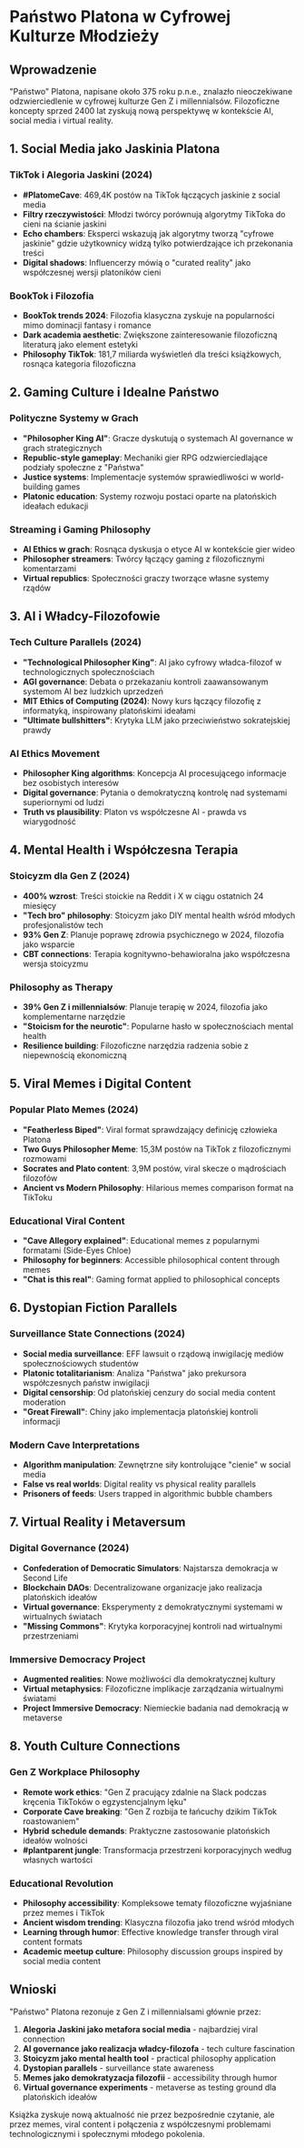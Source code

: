# Państwo Platona w Cyfrowej Kulturze Młodzieży

## Wprowadzenie
"Państwo" Platona, napisane około 375 roku p.n.e., znalazło nieoczekiwane odzwierciedlenie w cyfrowej kulturze Gen Z i millennialsów. Filozoficzne koncepty sprzed 2400 lat zyskują nową perspektywę w kontekście AI, social media i virtual reality.

## 1. Social Media jako Jaskinia Platona

### TikTok i Alegoria Jaskini (2024)
- **#PlatomeCave**: 469,4K postów na TikTok łączących jaskinie z social media
- **Filtry rzeczywistości**: Młodzi twórcy porównują algorytmy TikToka do cieni na ścianie jaskini
- **Echo chambers**: Eksperci wskazują jak algorytmy tworzą "cyfrowe jaskinie" gdzie użytkownicy widzą tylko potwierdzające ich przekonania treści
- **Digital shadows**: Influencerzy mówią o "curated reality" jako współczesnej wersji platoników cieni

### BookTok i Filozofia
- **BookTok trends 2024**: Filozofia klasyczna zyskuje na popularności mimo dominacji fantasy i romance
- **Dark academia aesthetic**: Zwiększone zainteresowanie filozoficzną literaturą jako element estetyki
- **Philosophy TikTok**: 181,7 miliarda wyświetleń dla treści książkowych, rosnąca kategoria filozoficzna

## 2. Gaming Culture i Idealne Państwo

### Polityczne Systemy w Grach
- **"Philosopher King AI"**: Gracze dyskutują o systemach AI governance w grach strategicznych
- **Republic-style gameplay**: Mechaniki gier RPG odzwierciedlające podziały społeczne z "Państwa"
- **Justice systems**: Implementacje systemów sprawiedliwości w world-building games
- **Platonic education**: Systemy rozwoju postaci oparte na platońskich ideałach edukacji

### Streaming i Gaming Philosophy
- **AI Ethics w grach**: Rosnąca dyskusja o etyce AI w kontekście gier wideo
- **Philosopher streamers**: Twórcy łączący gaming z filozoficznymi komentarzami
- **Virtual republics**: Społeczności graczy tworzące własne systemy rządów

## 3. AI i Władcy-Filozofowie

### Tech Culture Parallels (2024)
- **"Technological Philosopher King"**: AI jako cyfrowy władca-filozof w technologicznych społecznościach
- **AGI governance**: Debata o przekazaniu kontroli zaawansowanym systemom AI bez ludzkich uprzedzeń
- **MIT Ethics of Computing (2024)**: Nowy kurs łączący filozofię z informatyką, inspirowany platońskimi ideałami
- **"Ultimate bullshitters"**: Krytyka LLM jako przeciwieństwo sokratejskiej prawdy

### AI Ethics Movement
- **Philosopher King algorithms**: Koncepcja AI procesującego informacje bez osobistych interesów
- **Digital governance**: Pytania o demokratyczną kontrolę nad systemami superiornymi od ludzi
- **Truth vs plausibility**: Platon vs współczesne AI - prawda vs wiarygodność

## 4. Mental Health i Współczesna Terapia

### Stoicyzm dla Gen Z (2024)
- **400% wzrost**: Treści stoickie na Reddit i X w ciągu ostatnich 24 miesięcy
- **"Tech bro" philosophy**: Stoicyzm jako DIY mental health wśród młodych profesjonalistów tech
- **93% Gen Z**: Planuje poprawę zdrowia psychicznego w 2024, filozofia jako wsparcie
- **CBT connections**: Terapia kognitywno-behawioralna jako współczesna wersja stoicyzmu

### Philosophy as Therapy
- **39% Gen Z i millennialsów**: Planuje terapię w 2024, filozofia jako komplementarne narzędzie
- **"Stoicism for the neurotic"**: Popularne hasło w społecznościach mental health
- **Resilience building**: Filozoficzne narzędzia radzenia sobie z niepewnością ekonomiczną

## 5. Viral Memes i Digital Content

### Popular Plato Memes (2024)
- **"Featherless Biped"**: Viral format sprawdzający definicję człowieka Platona
- **Two Guys Philosopher Meme**: 15,3M postów na TikTok z filozoficznymi rozmowami
- **Socrates and Plato content**: 3,9M postów, viral skecze o mądrościach filozofów
- **Ancient vs Modern Philosophy**: Hilarious memes comparison format na TikToku

### Educational Viral Content
- **"Cave Allegory explained"**: Educational memes z popularnymi formatami (Side-Eyes Chloe)
- **Philosophy for beginners**: Accessible philosophical content through memes
- **"Chat is this real"**: Gaming format applied to philosophical concepts

## 6. Dystopian Fiction Parallels

### Surveillance State Connections (2024)
- **Social media surveillance**: EFF lawsuit o rządową inwigilację mediów społecznościowych studentów
- **Platonic totalitarianism**: Analiza "Państwa" jako prekursora współczesnych państw inwigilacji
- **Digital censorship**: Od platońskiej cenzury do social media content moderation
- **"Great Firewall"**: Chiny jako implementacja platońskiej kontroli informacji

### Modern Cave Interpretations
- **Algorithm manipulation**: Zewnętrzne siły kontrolujące "cienie" w social media
- **False vs real worlds**: Digital reality vs physical reality parallels
- **Prisoners of feeds**: Users trapped in algorithmic bubble chambers

## 7. Virtual Reality i Metaversum

### Digital Governance (2024)
- **Confederation of Democratic Simulators**: Najstarsza demokracja w Second Life
- **Blockchain DAOs**: Decentralizowane organizacje jako realizacja platońskich ideałów
- **Virtual governance**: Eksperymenty z demokratycznymi systemami w wirtualnych światach
- **"Missing Commons"**: Krytyka korporacyjnej kontroli nad wirtualnymi przestrzeniami

### Immersive Democracy Project
- **Augmented realities**: Nowe możliwości dla demokratycznej kultury
- **Virtual metaphysics**: Filozoficzne implikacje zarządzania wirtualnymi światami
- **Project Immersive Democracy**: Niemieckie badania nad demokracją w metaverse

## 8. Youth Culture Connections

### Gen Z Workplace Philosophy
- **Remote work ethics**: "Gen Z pracujący zdalnie na Slack podczas kręcenia TikToków o egzystencjalnym lęku"
- **Corporate Cave breaking**: "Gen Z rozbija te łańcuchy dzikim TikTok roastowaniem"
- **Hybrid schedule demands**: Praktyczne zastosowanie platońskich ideałów wolności
- **#plantparent jungle**: Transformacja przestrzeni korporacyjnych według własnych wartości

### Educational Revolution
- **Philosophy accessibility**: Kompleksowe tematy filozoficzne wyjaśniane przez memes i TikTok
- **Ancient wisdom trending**: Klasyczna filozofia jako trend wśród młodych
- **Learning through humor**: Effective knowledge transfer through viral content formats
- **Academic meetup culture**: Philosophy discussion groups inspired by social media content

## Wnioski

"Państwo" Platona rezonuje z Gen Z i millennialsami głównie przez:

1. **Alegoria Jaskini jako metafora social media** - najbardziej viral connection
2. **AI governance jako realizacja władcy-filozofa** - tech culture fascination  
3. **Stoicyzm jako mental health tool** - practical philosophy application
4. **Dystopian parallels** - surveillance state awareness
5. **Memes jako demokratyzacja filozofii** - accessibility through humor
6. **Virtual governance experiments** - metaverse as testing ground dla platońskich ideałów

Książka zyskuje nową aktualność nie przez bezpośrednie czytanie, ale przez memes, viral content i połączenia z współczesnymi problemami technologicznymi i społecznymi młodego pokolenia.